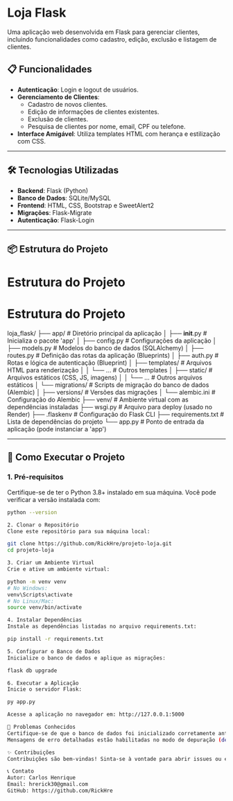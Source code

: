 # Loja Flask

Uma aplicação web desenvolvida em Flask para gerenciar clientes, incluindo funcionalidades como cadastro, edição, exclusão e listagem de clientes.

## 📋 Funcionalidades

- **Autenticação**: Login e logout de usuários.
- **Gerenciamento de Clientes**:
  - Cadastro de novos clientes.
  - Edição de informações de clientes existentes.
  - Exclusão de clientes.
  - Pesquisa de clientes por nome, email, CPF ou telefone.
- **Interface Amigável**: Utiliza templates HTML com herança e estilização com CSS.

---

## 🛠️ Tecnologias Utilizadas

- **Backend**: Flask (Python)
- **Banco de Dados**: SQLite/MySQL
- **Frontend**: HTML, CSS, Bootstrap e SweetAlert2
- **Migrações**: Flask-Migrate
- **Autenticação**: Flask-Login

---

## 📦 Estrutura do Projeto
# Estrutura do Projeto

# Estrutura do Projeto

loja_flask/
├── app/                         # Diretório principal da aplicação
│   ├── __init__.py              # Inicializa o pacote 'app'
│   ├── config.py                # Configurações da aplicação
│   ├── models.py                # Modelos do banco de dados (SQLAlchemy)
│   ├── routes.py                # Definição das rotas da aplicação (Blueprints)
│   ├── auth.py                  # Rotas e lógica de autenticação (Blueprint)
│   ├── templates/               # Arquivos HTML para renderização
│   │   └── ...                  # Outros templates
│   ├── static/                  # Arquivos estáticos (CSS, JS, imagens)
│   │   └── ...                  # Outros arquivos estáticos
│   └── migrations/              # Scripts de migração do banco de dados (Alembic)
│       ├── versions/            # Versões das migrações
│       └── alembic.ini          # Configuração do Alembic
├── venv/                        # Ambiente virtual com as dependências instaladas
├── wsgi.py                      # Arquivo para deploy (usado no Render)
├── .flaskenv                    # Configuração do Flask CLI
├── requirements.txt             # Lista de dependências do projeto
└── app.py                       # Ponto de entrada da aplicação (pode instanciar a 'app')

---

## 🚀 Como Executar o Projeto

### 1. **Pré-requisitos**
Certifique-se de ter o Python 3.8+ instalado em sua máquina. Você pode verificar a versão instalada com:
```bash
python --version

2. Clonar o Repositório
Clone este repositório para sua máquina local:

git clone https://github.com/RickHre/projeto-loja.git
cd projeto-loja

3. Criar um Ambiente Virtual
Crie e ative um ambiente virtual:

python -m venv venv
# No Windows:
venv\Scripts\activate
# No Linux/Mac:
source venv/bin/activate

4. Instalar Dependências
Instale as dependências listadas no arquivo requirements.txt:

pip install -r requirements.txt

5. Configurar o Banco de Dados
Inicialize o banco de dados e aplique as migrações:

flask db upgrade

6. Executar a Aplicação
Inicie o servidor Flask:

py app.py

Acesse a aplicação no navegador em: http://127.0.0.1:5000

🐛 Problemas Conhecidos
Certifique-se de que o banco de dados foi inicializado corretamente antes de executar a aplicação.
Mensagens de erro detalhadas estão habilitadas no modo de depuração (debug=True).

✨ Contribuições
Contribuições são bem-vindas! Sinta-se à vontade para abrir issues ou enviar pull requests

📞 Contato
Autor: Carlos Henrique
Email: hrerick30@gmail.com
GitHub: https://github.com/RickHre
